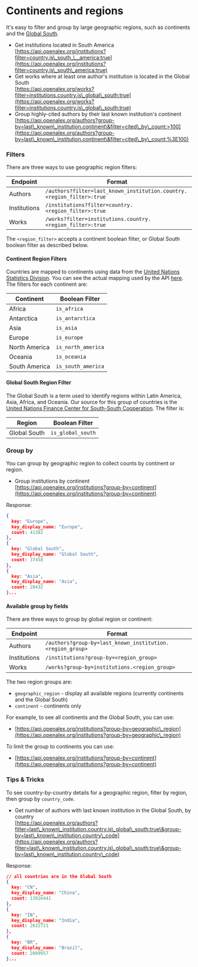 # Continents and regions

It's easy to filter and group by large geographic regions, such as continents and the [Global South](https://en.wikipedia.org/wiki/Global\_North\_and\_Global\_South).&#x20;

* Get institutions located in South America\
  [https://api.openalex.org/institutions?filter=country.is\_south_\__america:true](https://api.openalex.org/institutions?filter=country.is\_south\_america:true)
* Get works where at least one author's institution is located in the Global South\
  [https://api.openalex.org/works?filter=institutions.country.is\_global\_south:true](https://api.openalex.org/works?filter=institutions.country.is\_global\_south:true)
* Group highly-cited authors by their last known institution's continent\
  [https://api.openalex.org/authors?group-by=last\_known\_institution.continent\&filter=cited\_by\_count:>100](https://api.openalex.org/authors?group-by=last\_known\_institution.continent\&filter=cited\_by\_count:%3E100)

### Filters

There are three ways to use geographic region filters:

| Endpoint     | Format                                                                |
| ------------ | --------------------------------------------------------------------- |
| Authors      | `/authors?filter=last_known_institution.country.<region_filter>:true` |
| Institutions | `/institutions?filter=country.<region_filter>:true`                   |
| Works        | `/works?filter=institutions.country.<region_filter>:true`             |

The `<region_filter>` accepts a continent boolean filter, or Global South boolean filter as described below.

#### **Continent Region Filters**

Countries are mapped to continents using data from the [United Nations Statistics Division](https://unstats.un.org/unsd/methodology/m49/). You can see the actual mapping used by the API [here](https://github.com/ourresearch/openalex-elastic-api/blob/master/countries.py). The filters for each continent are:

| Continent     | Boolean Filter     |
| ------------- | ------------------ |
| Africa        | `is_africa`        |
| Antarctica    | `is_antarctica`    |
| Asia          | `is_asia`          |
| Europe        | `is_europe`        |
| North America | `is_north_america` |
| Oceania       | `is_oceania`       |
| South America | `is_south_america` |

#### **Global South Region Filter**

The Global South is a term used to identify regions within Latin America, Asia, Africa, and Oceania. Our source for this group of countries is the [United Nations Finance Center for South-South Cooperation](http://www.fc-ssc.org/en/partnership\_program/south\_south\_countries). The filter is:

| Region       | Boolean Filter    |
| ------------ | ----------------- |
| Global South | `is_global_south` |

### Group by

You can group by geographic region to collect counts by continent or region.

* Group institutions by continent\
  [https://api.openalex.org/institutions?group-by=continent](https://api.openalex.org/institutions?group-by=continent)

Response:

```json
{
  key: "Europe",
  key_display_name: "Europe",
  count: 41382
},
{
  key: "Global South",
  key_display_name: "Global South",
  count: 37458
},
{
  key: "Asia",
  key_display_name: "Asia",
  count: 20432
}...
```

#### Available group by fields

There are three ways to group by global region or continent:

| Endpoint     | Format                                                    |
| ------------ | --------------------------------------------------------- |
| Authors      | `/authors?group-by=last_known_institution.<region_group>` |
| Institutions | `/institutions?group-by=<region_group>`                   |
| Works        | `/works?group-by=institutions.<region_group>`             |

The two region groups are:

* `geographic_region` - display all available regions (currently continents and the Global South)
* `continent` - continents only

For example, to see all continents and the Global South, you can use:

* [https://api.openalex.org/institutions?group-by=geographic\_region](https://api.openalex.org/institutions?group-by=geographic\_region)

To limit the group to continents you can use:

* [https://api.openalex.org/institutions?group-by=continent](https://api.openalex.org/institutions?group-by=continent)

### Tips & Tricks

To see country-by-country details for a geographic region, filter by region, then group by `country_code`.

* Get number of authors with last known institution in the Global South, by country\
  [https://api.openalex.org/authors?filter=last\_known\_institution.country.is\_global\_south:true\&group-by=last\_known\_institution.country\_code](https://api.openalex.org/authors?filter=last\_known\_institution.country.is\_global\_south:true\&group-by=last\_known\_institution.country\_code)

Response:

```json
// all countries are in the Global South
{
  key: "CN",
  key_display_name: "China",
  count: 13926441
},
{
  key: "IN",
  key_display_name: "India",
  count: 2632721
},
{
  key: "BR",
  key_display_name: "Brazil",
  count: 2089957
}...
```

